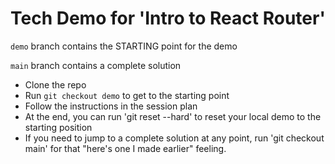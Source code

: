 # Tech Demo for 'Intro to React Router'

`demo` branch contains the STARTING point for the demo


`main` branch contains a complete solution

* Clone the repo
* Run `git checkout demo` to get to the starting point
* Follow the instructions in the session plan
* At the end, you can run 'git reset --hard' to reset your local demo to the starting position
* If you need to jump to a complete solution at any point, run 'git checkout main' for that "here's one I made earlier" feeling.
